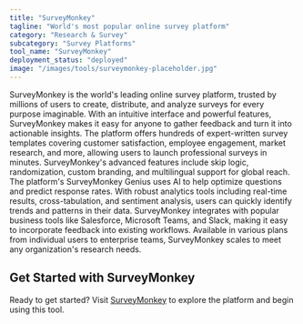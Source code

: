```yaml
---
title: "SurveyMonkey"
tagline: "World's most popular online survey platform"
category: "Research & Survey"
subcategory: "Survey Platforms"
tool_name: "SurveyMonkey"
deployment_status: "deployed"
image: "/images/tools/surveymonkey-placeholder.jpg"
---
```

SurveyMonkey is the world's leading online survey platform, trusted by millions of users to create, distribute, and analyze surveys for every purpose imaginable. With an intuitive interface and powerful features, SurveyMonkey makes it easy for anyone to gather feedback and turn it into actionable insights. The platform offers hundreds of expert-written survey templates covering customer satisfaction, employee engagement, market research, and more, allowing users to launch professional surveys in minutes. SurveyMonkey's advanced features include skip logic, randomization, custom branding, and multilingual support for global reach. The platform's SurveyMonkey Genius uses AI to help optimize questions and predict response rates. With robust analytics tools including real-time results, cross-tabulation, and sentiment analysis, users can quickly identify trends and patterns in their data. SurveyMonkey integrates with popular business tools like Salesforce, Microsoft Teams, and Slack, making it easy to incorporate feedback into existing workflows. Available in various plans from individual users to enterprise teams, SurveyMonkey scales to meet any organization's research needs.
## Get Started with SurveyMonkey

Ready to get started? Visit [SurveyMonkey](https://surveymonkey.com) to explore the platform and begin using this tool.

